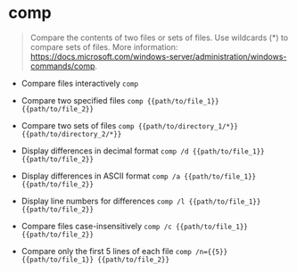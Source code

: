 # comp
> Compare the contents of two files or sets of files.
> Use wildcards (*) to compare sets of files.
> More information: <https://docs.microsoft.com/windows-server/administration/windows-commands/comp>.

- Compare files interactively
`comp`

- Compare two specified files
`comp {{path/to/file_1}} {{path/to/file_2}}`

- Compare two sets of files
`comp {{path/to/directory_1/*}} {{path/to/directory_2/*}}`

- Display differences in decimal format
`comp /d {{path/to/file_1}} {{path/to/file_2}}`

- Display differences in ASCII format
`comp /a {{path/to/file_1}} {{path/to/file_2}}`

- Display line numbers for differences
`comp /l {{path/to/file_1}} {{path/to/file_2}}`

- Compare files case-insensitively
`comp /c {{path/to/file_1}} {{path/to/file_2}}`

- Compare only the first 5 lines of each file
`comp /n={{5}} {{path/to/file_1}} {{path/to/file_2}}`
